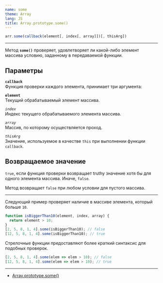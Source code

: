 ```yaml
---
name: some
theme: Array
lang: JS
title: Array.prototype.some()
---
```


```js
arr.some(callback(element[, index[, array]])[, thisArg])
```

---

Метод **`some()`** проверяет, удовлетворяет ли какой-либо элемент массива условию, заданному в передаваемой функции.

## Параметры

**`callback`**<br />
Функция проверки каждого элемента, принимает три аргумента:

**`element`**<br />
Текущий обрабатываемый элемент массива.

_`index`_<br />
Индекс текущего обрабатываемого элемента массива.

_`array`_<br />
Массив, по которому осуществляется проход.

_`thisArg`_<br />
Значение, используемое в качестве `this` при выполнении функции `callback`.

## Возвращаемое значение

`true`, если функция проверки возвращает truthy значение хотя бы для одного элемента массива. Иначе, `false`.

Метод возвращает `false` при любом условии для пустого массива.

---

Следующий пример проверяет наличие в массиве элемента, который больше `10`.

```js
function isBiggerThan10(element, index, array) {
  return element > 10;
}
[2, 5, 8, 1, 4].some(isBiggerThan10); // false
[12, 5, 8, 1, 4].some(isBiggerThan10); // true
```

Стрелочные функции предоставляют более краткий синтаксис для подобных проверок.

```js
[2, 5, 8, 1, 4].some(elem => elem > 10); // false
[12, 5, 8, 1, 4].some(elem => elem > 10); // true
```

---

- [Array.prototype.some()](https://developer.mozilla.org/ru/docs/Web/JavaScript/Reference/Global_Objects/Array/some)
